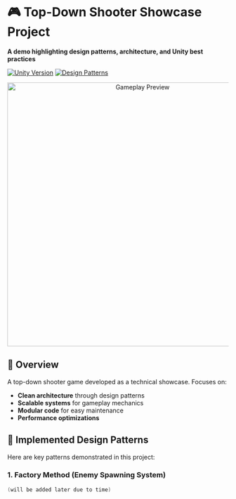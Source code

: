 # 🎮 Top-Down Shooter Showcase Project  
**A demo highlighting design patterns, architecture, and Unity best practices**  

[![Unity Version](https://img.shields.io/badge/Unity-2022.3+-black.svg?logo=unity)](https://unity.com)
[![Design Patterns](https://img.shields.io/badge/Design%20Patterns-7%20implemented-blueviolet)](https://refactoring.guru/design-patterns)

<div align="center">
  <img src="https://via.placeholder.com/800x400.png?text=Gameplay+Screenshot" width="600" alt="Gameplay Preview">
</div>

## 🚀 Overview
A top-down shooter game developed as a technical showcase. Focuses on:
- **Clean architecture** through design patterns
- **Scalable systems** for gameplay mechanics
- **Modular code** for easy maintenance
- **Performance optimizations**

## 🔧 Implemented Design Patterns
Here are key patterns demonstrated in this project:

### 1. **Factory Method** (Enemy Spawning System)
```csharp
(will be added later due to time)

